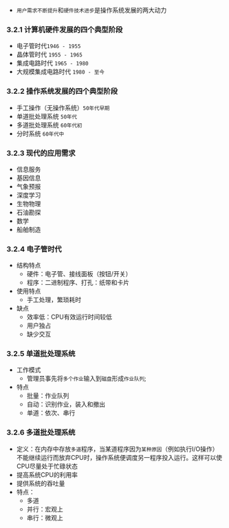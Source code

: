 - `用户需求不断提升`和`硬件技术进步`是操作系统发展的两大动力

### 3.2.1 计算机硬件发展的四个典型阶段
- 电子管时代`1946 - 1955`
- 晶体管时代 `1955 - 1965`
- 集成电路时代 `1965 - 1980`
- 大规模集成电路时代 `1980 - 至今`

### 3.2.2 操作系统发展的四个典型阶段
- 手工操作（无操作系统）`50年代早期`
- 单道批处理系统 `50年代`
- 多道批处理系统 `60年代初`
- 分时系统 `60年代中`

### 3.2.3 现代的应用需求
- 信息服务
- 基因信息
- 气象预报
- 深度学习
- 生物物理
- 石油勘探
- 数学
- 船舶制造

### 3.2.4 电子管时代
- 结构特点
    - 硬件：电子管、接线面板（按钮/开关）
    - 程序：二进制程序、打孔：纸带和卡片
- 使用特点
    - 手工处理，繁琐耗时
- 缺点
    - 效率低：CPU有效运行时间较低
    - 用户独占
    - 缺少交互

### 3.2.5 单道批处理系统
- 工作模式
    - 管理员事先将`多个作业`输入到`磁盘`形成`作业队列`;
- 特点
    - 批量：作业队列
    - 自动：识别作业，装入和撤出
    - 单道：依次、串行

### 3.2.6 多道批处理系统 
- 定义：在内存中存放`多道`程序，当某道程序因为`某种原因`（例如执行I/O操作）不能继续运行而放弃CPU时，操作系统便调度另一程序投入运行。这样可以使CPU尽量处于忙碌状态
- 提高系统CPU的利用率
- 提供系统的吞吐量
- 特点：
    - 多道
    - 并行：宏观上
    - 串行：微观上